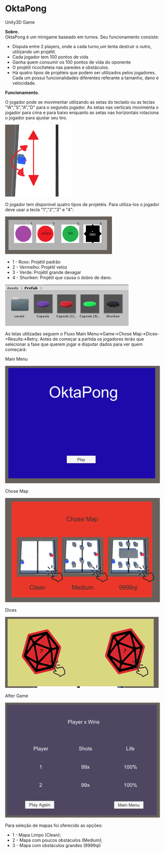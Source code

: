 # OktaPong
Unity3D Game

**Sobre.**<br/>
OktaPong é um minigame baseado em turnos. Seu funcionamento consiste:
- Disputa entre 2 players, onde a cada turno,um tenta destruir o outro, utilizando um projétil.
- Cada jogador tem 100 pontos de vida
- Ganha quem consumir os 100 pontos de vida do oponente
- O projétil ricocheteia nas paredes e obstáculos.
- Há quatro tipos de projéteis que podem ser utilizados pelos jogadores. Cada um possui funcionalidades diferentes referante a tamanho, dano e velocidade.


**Funcionamento.**<br/>

O jogador pode se movimentar utilizando as setas do teclado ou as teclas "W","S","A","D" para o segundo jogador. As setas nas verticais movimenta o jogador para cima e para baixo enquanto as setas nas horizontais rotaciona o jogador para ajustar seu tiro.


![alt text](https://github.com/Esposi/OktaPong/blob/main/clone%20def/movimentacaoplayer.png)

O jogador tem disponível quatro tipos de projetéis. Para utiliza-los o jogador deve usar a tecla "1","2","3" e "4":

![alt text](https://github.com/Esposi/OktaPong/blob/main/clone%20def/skills1.png)

- 1 - Roxo: Projétil padrão
- 2 - Vermelho: Projétil veloz
- 3 - Verde: Projétil grande devagar
- 4 - Shuriken: Projétil que causa o dobro de dano.

![alt text](https://github.com/Esposi/OktaPong/blob/main/clone%20def/skills2.png)

As telas utilizadas seguem o Fluxo Main Menu->Game->Chose Map->Dices->Results->Retry. Antes de começar a partida os jogadores terão que selecionar a fase que querem jogar e disputar dados para ver quem começará:

Main Menu

![alt text](https://github.com/Esposi/OktaPong/blob/main/clone%20def/menu1.png)

Chose Map

![alt text](https://github.com/Esposi/OktaPong/blob/main/clone%20def/fases.png)

Dices 

![alt text](https://github.com/Esposi/OktaPong/blob/main/clone%20def/menu2.png)

After Game

![alt text](https://github.com/Esposi/OktaPong/blob/main/clone%20def/menu3.png)


Para seleção de mapas foi oferecido as opções:

- 1 - Mapa Limpo (Clean);
- 2 - Mapa com poucos obstáculos (Medium);
- 3 - Mapa com obstáculos grandes (9999qi)
